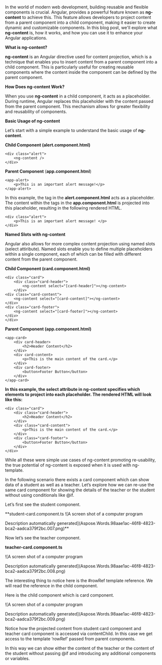 ﻿In the world of modern web development, building reusable and flexible components is crucial. Angular, provides a powerful feature known as **ng-content** to achieve this. This feature allows developers to project content from a parent component into a child component, making it easier to create dynamic and customizable components. In this blog post, we'll explore what **ng-content** is, how it works, and how you can use it to enhance your Angular applications.

**What is ng-content?**

**ng-content** is an Angular directive used for content projection, which is a technique that enables you to insert content from a parent component into a child component. This is particularly useful for creating reusable components where the content inside the component can be defined by the parent component.

**How Does ng-content Work?**

When you use **ng-content** in a child component, it acts as a placeholder. During runtime, Angular replaces this placeholder with the content passed from the parent component. This mechanism allows for greater flexibility and reusability of components.

**Basic Usage of ng-content**

Let’s start with a simple example to understand the basic usage of **ng-content**.

**Child Component (alert.component.html)**

    <div class="alert">
        <ng-content />
    </div>

**Parent Component** (**app.component.html**)

    <app-alert>
        <p>This is an important alert message!</p>
    </app-alert>

In this example, the **<ng-content></ng-content>** tag in the **alert.component.html** acts as a placeholder. The content within the **<app-alert>** tags in the **app.component.html** is projected into this placeholder, resulting in the following rendered HTML.

    <div class="alert">
        <p>This is an important alert message! </p>
    </div>

**Named Slots with ng-content**

Angular also allows for more complex content projection using named slots (select attiribute). Named slots enable you to define multiple placeholders within a single component, each of which can be filled with different content from the parent component.

**Child Component (card.component.html)**

    <div class="card">
        <div class="card-header">
            <ng-content select="[card-header]"></ng-content>
        </div>
    <div class="card-content">
        <ng-content select="[card-content]"></ng-content>
    </div>
    <div class="card-footer">
        <ng-content select="[card-footer]"></ng-content>
    </div>
    </div>

**Parent Component (app.component.html)**
    
    <app-card>
        <div card-header>
            <h2>Header Content</h2>
        </div>
        <div card-content>
            <p>This is the main content of the card.</p>
        </div>
        <div card-footer>
            <button>Footer Button</button>
        </div>
    </app-card>

**In this example, the select attribute in ng-content specifies which elements to project into each placeholder. The rendered HTML will look like this:**

    <div class="card">
        <div class="card-header">
            <h2>Header Content</h2>
        </div>
        <div class="card-content">
            <p>This is the main content of the card.</p>
        </div>
        <div class="card-footer">
            <button>Footer Button</button>
        </div>
    </div>

While all these were simple use cases of ng-content promoting re-usability, the true potential of ng-content is exposed when it is used with ng-template. 

In the following scenario there exists a card component which can show data of a student as well as a teacher. Let’s explore how we can re-use the same card component for showing the details of the teacher or the student without using conditionals like @if.

Let’s first see the student component.

**student-card.component.ts
![A screen shot of a computer program

Description automatically generated](Aspose.Words.98aae1ac-46f8-4823-bca2-aadca379f2bc.007.png)**

Now let’s see the teacher component.

**teacher-card.component.ts**

![A screen shot of a computer program

Description automatically generated](Aspose.Words.98aae1ac-46f8-4823-bca2-aadca379f2bc.008.png)

The interesting thing to notice here is the #rowRef template reference. We will read the reference in the child component.

Here is the child component which is card component.

![A screen shot of a computer program

Description automatically generated](Aspose.Words.98aae1ac-46f8-4823-bca2-aadca379f2bc.009.png)

Notice how the projected content from student card component and teacher card component is accessed via contentChild. In this case we get access to the template ‘rowRef’ passed from parent components. 

In this way we can show either the content of the teacher or the content of the student without passing @if and introducing any additional components or variables.
